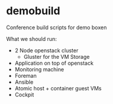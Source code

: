 # demobuild
Conference build scripts for demo boxen

What we should run:

- 2 Node openstack cluster
  - Gluster for the VM Storage
- Application on top of openstack
- Monitoring machine
- Foreman
- Ansible
- Atomic host + container guest VMs
- Cockpit
